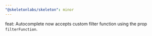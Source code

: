 ```yaml
---
"@skeletonlabs/skeleton": minor
---
```


feat: Autocomplete now accepts custom filter function using the prop `filterFunction`.
